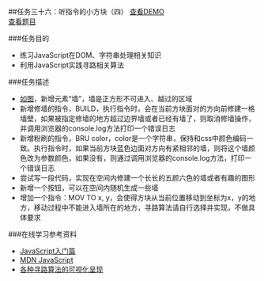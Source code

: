 ##任务三十六：听指令的小方块（四）
[查看DEMO]()<br>
[查看题目](http://ife.baidu.com/2016/task/detail?taskId=36)

###任务目的
* 练习JavaScript在DOM、字符串处理相关知识
* 利用JavaScript实践寻路相关算法

###任务描述
* [如图](http://7xrp04.com1.z0.glb.clouddn.com/task_2_36_1.jpg)，新增元素“墙”，墙是正方形不可进入、越过的区域
* 新增修墙的指令，BUILD，执行指令时，会在当前方块面对的方向前修建一格墙壁，如果被指定修墙的地方超过边界墙或者已经有墙了，则取消修墙操作，并调用浏览器的console.log方法打印一个错误日志
* 新增粉刷的指令，BRU color，color是一个字符串，保持和css中颜色编码一致。执行指令时，如果当前方块蓝色边面对方向有紧相邻的墙，则将这个墙颜色改为参数颜色，如果没有，则通过调用浏览器的console.log方法，打印一个错误日志
* 尝试写一段代码，实现在空间内修建一个长长的五颜六色的墙或者有趣的图形
* 新增一个按钮，可以在空间内随机生成一些墙
* 增加一个指令：MOV TO x, y，会使得方块从当前位置移动到坐标为x，y的地方，移动过程中不能进入墙所在的地方，寻路算法请自行选择并实现，不做具体要求

###在线学习参考资料
* [JavaScript入门篇](http://www.imooc.com/view/36)
* [MDN JavaScript](https://developer.mozilla.org/zh-CN/docs/Web/JavaScript)
* [各种寻路算法的可视化呈现](http://qiao.github.io/PathFinding.js/visual/)
